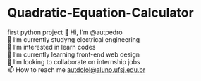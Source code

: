 # Quadratic-Equation-Calculator
first python project
👋 Hi, I’m @autpedro <br>
🔋 I’m currently studyng electrical engineering<br>
👀 I’m interested in learn codes<br>
🌱 I’m currently learning front-end web design<br>
💞️ I’m looking to collaborate on internship jobs<br>
📫 How to reach me autdolol@aluno.ufsj.edu.br

